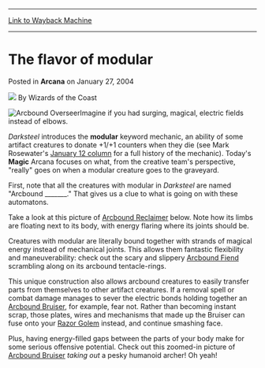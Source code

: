 
---
[Link to Wayback Machine](https://web.archive.org/web/20210429045323/https://magic.wizards.com/en/articles/archive/arcana/flavor-modular-2004-01-27)

[_metadata_:author]:- "Wizards of the Coast"
[_metadata_:description]:- "Imagine if you had surging, magical, electric fields instead of elbows.Darksteel introduces the modular keyword mechanic, an ability of some artifact creatures to donate +1/+1 counters when they die (see Mark Rosewater's January 12 column for a full history of the mechanic). Today's Magic Arcana focuses on what, from the creative team's perspective, `really` goes on when a"
[_metadata_:generator]:- "Drupal 7 (http://drupal.org)"
[_metadata_:node]:- "606381"
[_metadata_:publish_date]:- "2004-01-27"
[_metadata_:source]:- "div-main-content"
[_metadata_:title]:- "The flavor of modular"
[_metadata_:wayback_capture_timestamp]:- "2021-04-29 04:53:23"
[_metadata_:wayback_raw_url]:- "https://web.archive.org/web/20210429045323id_/https://magic.wizards.com/en/articles/archive/arcana/flavor-modular-2004-01-27"
[_metadata_:wayback_url]:- "https://magic.wizards.com/en/articles/archive/arcana/flavor-modular-2004-01-27"
---


The flavor of modular
=====================



 Posted in **Arcana**
 on January 27, 2004 






![](https://media.magic.wizards.com/styles/auth_small/public/images/person/wizards_author.jpg)
By Wizards of the Coast











![Arcbound Overseer](http://gatherer.wizards.com/Handlers/Image.ashx?type=card&name=Arcbound+Overseer)Imagine if you had surging, magical, electric fields instead of elbows.

*Darksteel* introduces the **modular** keyword mechanic, an ability of some artifact creatures to donate +1/+1 counters when they die (see Mark Rosewater's [January 12 column](http://archive.wizards.com/Magic/Magazine/Article.aspx?x=mtgcom/daily/mr106) for a full history of the mechanic). Today's **Magic** Arcana focuses on what, from the creative team's perspective, "really" goes on when a modular creature goes to the graveyard.

First, note that all the creatures with modular in *Darksteel* are named "Arcbound \_\_\_\_\_\_\_." That gives us a clue to what is going on with these automatons. 

Take a look at this picture of [Arcbound Reclaimer](http://gatherer.wizards.com/Pages/Card/Details.aspx?name=Arcbound+Reclaimer) below. Note how its limbs are floating next to its body, with energy flaring where its joints should be. 

Creatures with modular are literally bound together with strands of magical energy instead of mechanical joints. This allows them fantastic flexibility and maneuverability: check out the scary and slippery [Arcbound Fiend](http://gatherer.wizards.com/Pages/Card/Details.aspx?name=Arcbound+Fiend) scrambling along on its arcbound tentacle-rings. 

This unique construction also allows arcbound creatures to easily transfer parts from themselves to other artifact creatures. If a removal spell or combat damage manages to sever the electric bonds holding together an [Arcbound Bruiser](http://gatherer.wizards.com/Pages/Card/Details.aspx?name=Arcbound+Bruiser), for example, fear not. Rather than becoming instant scrap, those plates, wires and mechanisms that made up the Bruiser can fuse onto your [Razor Golem](http://gatherer.wizards.com/Pages/Card/Details.aspx?name=Razor+Golem) instead, and continue smashing face. 

Plus, having energy-filled gaps between the parts of your body make for some serious offensive potential. Check out this zoomed-in picture of [Arcbound Bruiser](http://gatherer.wizards.com/Pages/Card/Details.aspx?name=Arcbound+Bruiser) *taking out* a pesky humanoid archer! Oh yeah!







